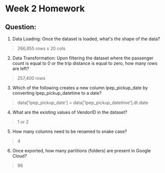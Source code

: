 # Week 2 Homework

## Question:
1. Data Loading: Once the dataset is loaded, what's the shape of the data?

> 266,855 rows x 20 cols
2.  Data Transformation: Upon filtering the dataset where the passenger count is equal to 0 or the trip distance is equal to zero, how many rows are left?

> 257,400 rows

3. Which of the following creates a new column lpep_pickup_date by converting lpep_pickup_datetime to a date?

> data['lpep_pickup_date'] = data['lpep_pickup_datetime'].dt.date
4. What are the existing values of VendorID in the dataset?

> 1 or 2

5. How many columns need to be renamed to snake case?

> 4
6. Once exported, how many partitions (folders) are present in Google Cloud?

> 96
